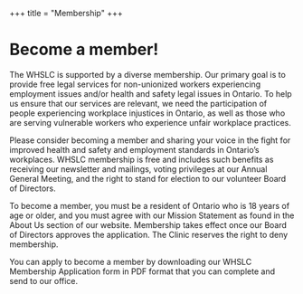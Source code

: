 +++
title = "Membership"
+++

# Become a member!

The WHSLC is supported by a diverse membership.  Our primary goal is to provide free legal services for non-unionized workers experiencing employment issues and/or health and safety legal issues in Ontario.  To help us ensure that our services are relevant, we need the participation of people experiencing workplace injustices in Ontario, as well as those who are serving vulnerable workers who experience unfair workplace practices. 

Please consider becoming a member and sharing your voice in the fight for improved health and safety and employment standards in Ontario’s workplaces. WHSLC membership is free and includes such benefits as receiving our newsletter and mailings, voting privileges at our Annual General Meeting, and the right to stand for election to our volunteer Board of Directors. 

To become a member, you must be a resident of Ontario who is 18 years of age or older, and you must agree with our Mission Statement as found in the About Us section of our website. Membership takes effect once our Board of Directors approves the application. The Clinic reserves the right to deny membership.

You can apply to become a member by downloading our WHSLC Membership Application form in PDF format that you can complete and send to our office.